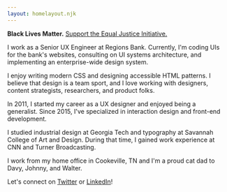 ```yaml
---
layout: homelayout.njk
---
```


**Black Lives Matter.** [Support the Equal Justice Initiative.](https://support.eji.org/give/153413/#!/donation/checkout) </a>

I work as a Senior UX Engineer at Regions Bank. Currently, I'm coding UIs for the bank's websites, consulting on UI systems architecture, and implementing an enterprise-wide design system.

I enjoy writing modern CSS and designing accessible HTML patterns. I believe that design is a team sport, and I love working with designers, content strategists, researchers, and product folks.

In 2011, I started my career as a UX designer and enjoyed being a generalist. Since 2015, I've specialized in interaction design and front-end development.

I studied industrial design at Georgia Tech and typography at Savannah College of Art and Design. During that time, I gained work experience at CNN and Turner Broadcasting.

I work from my home office in Cookeville, TN and I'm a proud cat dad to Davy, Johnny, and Walter.

Let's connect on [Twitter](https://twitter.com/aharvard) or [LinkedIn](https://www.linkedin.com/in/aharvard/)!
